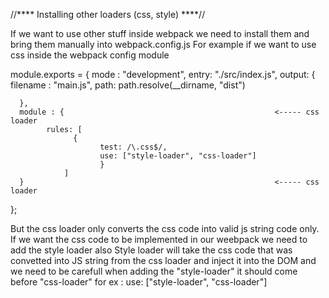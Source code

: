 //**** Installing other loaders (css, style) ****//

If we want to use other stuff inside webpack we need to install them and bring them manually into webpack.config.js
For example if we want to use css inside the webpack config module 

module.exports = {
      mode : "development",
      entry: "./src/index.js",
      output: {
            filename : "main.js",
            path: path.resolve(__dirname, "dist")

      },
      module : {                                               <----- css loader
            rules: [    
                  { 
                        test: /\.css$/,                           
                        use: ["style-loader", "css-loader"]
                        }       
                ]
      }                                                        <----- css loader
};

But the css loader only converts the css code into valid js string code only.
If we want the css code to be implemented in our weebpack we need to add the style loader also
Style loader will take the css code that was convetted into JS string from the css loader and inject it into the DOM and we need to be carefull when adding the "style-loader" it should come before "css-loader" for ex : use: ["style-loader", "css-loader"]
